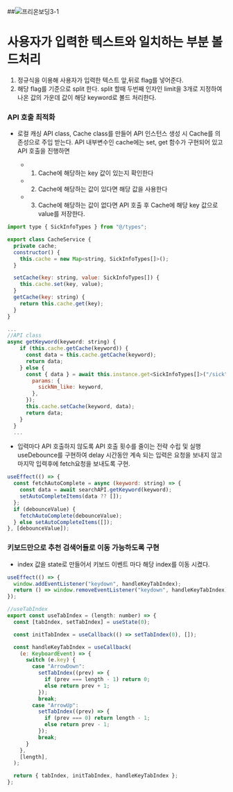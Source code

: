 ##![프리온보딩3-1](https://user-images.githubusercontent.com/61973070/201045032-d75347e9-2c8e-43fa-b22a-017606c57c9c.gif)
# 사용자가 입력한 텍스트와 일치하는 부분 볼드처리

1.  정규식을 이용해 사용자가 입력한 텍스트 앞,뒤로 flag를 넣어준다.
2.  해당 flag를 기준으로 split 한다. split 할때 두번째 인자인 limit을 3개로 지정하여 나온 값의 가운데 값이 해당 keyword로 볼드 처리한다.

### API 호출 최적화

- 로컬 캐싱
  API class, Cache class를 만들어 API 인스턴스 생성 시 Cache를 의존성으로 주입 받는다.
  API 내부변수인 cache에는 set, get 함수가 구현되어 있고 API 호출을 진행하면

  - 1. Cache에 해당하는 key 값이 있는지 확인한다
  - 2. Cache에 해당하는 값이 있다면 해당 값을 사용한다
  - 3. Cache에 해당하는 값이 없다면 API 호출 후 Cache에 해당 key 값으로 value를 저장한다.

```javascript
import type { SickInfoTypes } from "@/types";

export class CacheService {
  private cache;
  constructor() {
    this.cache = new Map<string, SickInfoTypes[]>();
  }

  setCache(key: string, value: SickInfoTypes[]) {
    this.cache.set(key, value);
  }
  getCache(key: string) {
    return this.cache.get(key);
  }
}

...
//API class
async getKeyword(keyword: string) {
    if (this.cache.getCache(keyword)) {
      const data = this.cache.getCache(keyword);
      return data;
    } else {
      const { data } = await this.instance.get<SickInfoTypes[]>("/sick", {
        params: {
          sickNm_like: keyword,
        },
      });
      this.cache.setCache(keyword, data);
      return data;
    }
  }
  ...
```

- 입력마다 API 호출하지 않도록 API 호출 횟수를 줄이는 전략 수립 및 실행
  useDebounce를 구현하여 delay 시간동안 계속 되는 입력은 요청을 보내지 않고 마지막 입력후에 fetch요청을 보내도록 구현.

```javascript
useEffect(() => {
  const fetchAutoComplete = async (keyword: string) => {
    const data = await searchAPI.getKeyword(keyword);
    setAutoCompleteItems(data ?? []);
  };
  if (debounceValue) {
    fetchAutoComplete(debounceValue);
  } else setAutoCompleteItems([]);
}, [debounceValue]);
```

### 키보드만으로 추천 검색어들로 이동 가능하도록 구현

- index 값을 state로 만들어서 키보드 이벤트 마다 해당 index를 이동 시켰다.

```javascript
useEffect(() => {
  window.addEventListener("keydown", handleKeyTabIndex);
  return () => window.removeEventListener("keydown", handleKeyTabIndex);
});

//useTabIndex
export const useTabIndex = (length: number) => {
  const [tabIndex, setTabIndex] = useState(0);

  const initTabIndex = useCallback(() => setTabIndex(0), []);

  const handleKeyTabIndex = useCallback(
    (e: KeyboardEvent) => {
      switch (e.key) {
        case "ArrowDown":
          setTabIndex((prev) => {
            if (prev === length - 1) return 0;
            else return prev + 1;
          });
          break;
        case "ArrowUp":
          setTabIndex((prev) => {
            if (prev === 0) return length - 1;
            else return prev - 1;
          });
          break;
      }
    },
    [length],
  );

  return { tabIndex, initTabIndex, handleKeyTabIndex };
};
```
